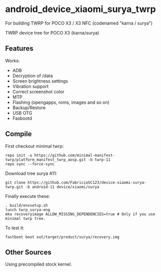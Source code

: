 # android_device_xiaomi_surya_twrp
For building TWRP for POCO X3 / X3 NFC (codenamed "karna / surya")

TWRP device tree for POCO X3 (karna/surya)

## Features

Works:

- ADB
- Decryption of /data
- Screen brightness settings
- Vibration support
- Correct screenshot color
- MTP
- Flashing (opengapps, roms, images and so on)
- Backup/Restore
- USB OTG
- Fasbootd

## Compile

First checkout minimal twrp:

```
repo init -u https://github.com/minimal-manifest-twrp/platform_manifest_twrp_aosp.git -b twrp-11
repo sync --force-sync
```
Download tree surya A11:

```
git clone https://github.com/FabricioSC123/device-xiaomi-surya-twrp.git -b android-11 device/xiaomi/surya

```



Finally execute these:

```
. build/envsetup.sh
lunch twrp_surya-eng
mka recoveryimage ALLOW_MISSING_DEPENDENCIES=true # Only if you use minimal twrp tree.
```

To test it:

```
fastboot boot out/target/product/surya/recovery.img
```

## Other Sources

Using precompiled stock kernel.
